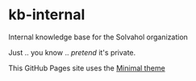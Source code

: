 # kb-internal
Internal knowledge base for the Solvahol organization

Just .. you know .. *pretend* it's private.

This GitHub Pages site uses the [Minimal theme](https://github.com/pages-themes/minimal)
